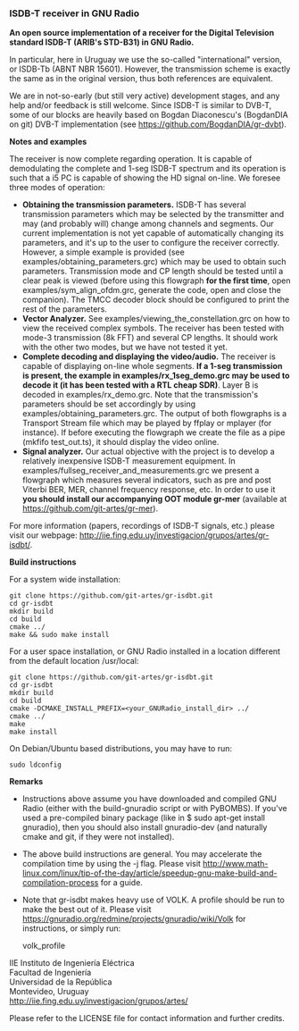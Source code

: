 ### ISDB-T receiver in GNU Radio

**An open source implementation of a receiver for the Digital Television standard ISDB-T (ARIB's STD-B31) in GNU Radio.**

In particular, here in Uruguay we use the so-called "international" version, or ISDB-Tb (ABNT NBR 15601). However, the transmission scheme is exactly the same as in the original version, thus both references are equivalent.  

We are in not-so-early (but still very active) development stages, and any help and/or feedback is still welcome. Since ISDB-T is similar to DVB-T, some of our blocks are heavily based on Bogdan Diaconescu's (BogdanDIA on git) DVB-T implementation (see https://github.com/BogdanDIA/gr-dvbt). 

**Notes and examples**

The receiver is now complete regarding operation. It is capable of demodulating the complete and 1-seg ISDB-T spectrum and its operation is such that a i5 PC is capable of showing the HD signal on-line. We foresee three modes of operation: 
- **Obtaining the transmission parameters.** ISDB-T has several transmission parameters which may be selected by the transmitter and may (and probably will) change among channels and segments. Our current implementation is not yet capable of automatically changing its parameters, and it's up to the user to configure the receiver correctly. However, a simple example is provided (see examples/obtaining_parameters.grc) which may be used to obtain such parameters. Transmission mode and CP length should be tested until a clear peak is viewed (before using this flowgraph **for the first time**, open examples/sym_align_ofdm.grc, generate the code, open and close the companion). The TMCC decoder block should be configured to print the rest of the parameters. 
- **Vector Analyzer.** See examples/viewing_the_constellation.grc on how to view the received complex symbols. The receiver has been tested with mode-3 transmission (8k FFT) and several CP lengths. It should work with the other two modes, but we have not tested it yet.  
- **Complete decoding and displaying the video/audio.** The receiver is capable of displaying on-line whole segments. **If a 1-seg transmission is present, the example in examples/rx_1seg_demo.grc may be used to decode it (it has been tested with a RTL cheap SDR)**. Layer B is decoded in examples/rx_demo.grc. Note that the transmission's parameters should be set accordingly by using examples/obtaining_parameters.grc. The output of both flowgraphs is a Transport Stream file which may be played by ffplay or mplayer (for instance). If before executing the flowgraph we create the file as a pipe (mkfifo test_out.ts), it should display the video online.   
- **Signal analyzer.** Our actual objective with the project is to develop a relatively inexpensive ISDB-T measurement equipment. In examples/fullseg_receiver_and_measurements.grc we present a flowgraph which measures several indicators, such as pre and post Viterbi BER, MER, channel frequency response, etc. In order to use it **you should install our accompanying OOT module gr-mer** (available at https://github.com/git-artes/gr-mer).  

For more information (papers, recordings of ISDB-T signals, etc.) please visit our webpage: http://iie.fing.edu.uy/investigacion/grupos/artes/gr-isdbt/.    

**Build instructions**

For a system wide installation:

    git clone https://github.com/git-artes/gr-isdbt.git  
    cd gr-isdbt  
    mkdir build  
    cd build  
    cmake ../  
    make && sudo make install  

For a user space installation, or GNU Radio installed in a location different from the default location /usr/local:

    git clone https://github.com/git-artes/gr-isdbt.git  
    cd gr-isdbt  
    mkdir build  
    cd build  
    cmake -DCMAKE_INSTALL_PREFIX=<your_GNURadio_install_dir> ../
    cmake ../  
    make
    make install  

On Debian/Ubuntu based distributions, you may have to run:

    sudo ldconfig  

**Remarks**
- Instructions above assume you have downloaded and compiled GNU Radio (either with the build-gnuradio script or with PyBOMBS). If you've used a pre-compiled binary package (like in $ sudo apt-get install gnuradio), then you should also install gnuradio-dev (and naturally cmake and git, if they were not installed). 
- The above build instructions are general. You may accelerate the compilation time by using the -j flag. Please visit http://www.math-linux.com/linux/tip-of-the-day/article/speedup-gnu-make-build-and-compilation-process for a guide.   
- Note that gr-isdbt makes heavy use of VOLK. A profile should be run to make the best out of it. Please visit https://gnuradio.org/redmine/projects/gnuradio/wiki/Volk for instructions, or simply run: 

    volk_profile 

IIE Instituto de Ingeniería Eléctrica  
Facultad de Ingeniería  
Universidad de la República  
Montevideo, Uruguay  
http://iie.fing.edu.uy/investigacion/grupos/artes/  
  
Please refer to the LICENSE file for contact information and further credits.   
